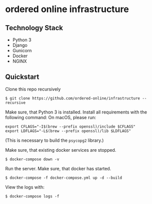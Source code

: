 # ordered online infrastructure

## Technology Stack

- Python 3
- Django
- Gunicorn
- Docker
- NGINX

## Quickstart

Clone this repo recursively

```
$ git clone https://github.com/ordered-online/infrastructure --recursive
```

Make sure, that Python 3 is installed. Install all requirements with the following command:
On macOS, please run:

```
export CFLAGS="-I$(brew --prefix openssl)/include $CFLAGS"
export LDFLAGS="-L$(brew --prefix openssl)/lib $LDFLAGS"
```
(This is necessary to build the `psycopg2` library.)

Make sure, that existing docker services are stopped.
```
$ docker-compose down -v
```
Run the server. Make sure, that docker has started.
```
$ docker-compose -f docker-compose.yml up -d --build
```
View the logs with:
```
$ docker-compose logs -f
```
